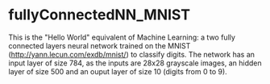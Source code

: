 # fullyConnectedNN_MNIST

This is the "Hello World" equivalent of Machine Learning: 
a two fully connected layers neural network trained on the MNIST (http://yann.lecun.com/exdb/mnist/) to classify digits.
The network has an input layer of size 784, as the inputs are 28x28 grayscale images, an hidden layer of size 500 and an ouput layer of size 10 (digits from 0 to 9).
